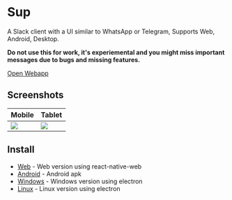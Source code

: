 # Sup

A Slack client with a UI similar to WhatsApp or Telegram, Supports Web, Android, Desktop.

**Do not use this for work, it's experiemental and you might miss important messages due to bugs and
missing features.**

[Open Webapp](https://arnnis.github.io/Sup)


## Screenshots

| Mobile         | Tablet         |
| -------------- | -------------- |
| ![][mobilegif] | ![][tabletgif] |

## Install

- [Web](https://arnnis.github.io/Sup) - Web version using react-native-web
- [Android](https://github.com/arnnis/Sup/releases/latest) - Android apk
- [Windows](https://github.com/arnnis/Sup/releases/latest) - Windows version using electron
- [Linux](https://github.com/arnnis/Sup/releases/latest) - Linux version using electron

[mobilegif]: https://user-images.githubusercontent.com/58140889/71323716-8ecdfc00-24eb-11ea-8740-1325d4457ccc.gif
[tabletgif]: https://user-images.githubusercontent.com/58140889/71326898-5394f280-2516-11ea-8efd-93fb0cab643b.gif
[conversation]: https://user-images.githubusercontent.com/56032649/65983227-eda24d00-e489-11e9-9d31-ed6d392237e3.png
[workspaces]: https://user-images.githubusercontent.com/56032649/65982799-0100e880-e489-11e9-87c0-ae898f3603dc.png
